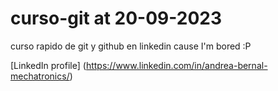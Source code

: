 # curso-git at 20-09-2023

curso rapido de git y github en linkedin cause I'm bored :P 

[LinkedIn profile] (https://www.linkedin.com/in/andrea-bernal-mechatronics/)
